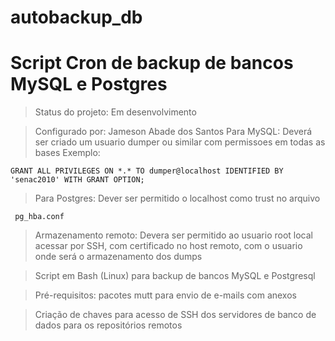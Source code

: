 # autobackup_db
# Script Cron de backup de bancos MySQL e Postgres
> Status do projeto: Em desenvolvimento

> Configurado por: Jameson Abade dos Santos
> Para MySQL: Deverá ser criado um usuario dumper ou similar com permissoes em todas as bases
> Exemplo:
```
GRANT ALL PRIVILEGES ON *.* TO dumper@localhost IDENTIFIED BY 'senac2010' WITH GRANT OPTION;
```
> Para Postgres: Dever ser permitido o localhost como trust no arquivo
```
 pg_hba.conf
```
> Armazenamento remoto: Devera ser permitido ao usuario root local acessar por
SSH, com certificado no host remoto, com o usuario onde será o armazenamento dos dumps

> Script em Bash (Linux) para backup de bancos MySQL e Postgresql

> Pré-requisitos: pacotes mutt para envio de e-mails com anexos

> Criação de chaves para acesso de SSH dos servidores de banco de dados para os repositórios remotos
